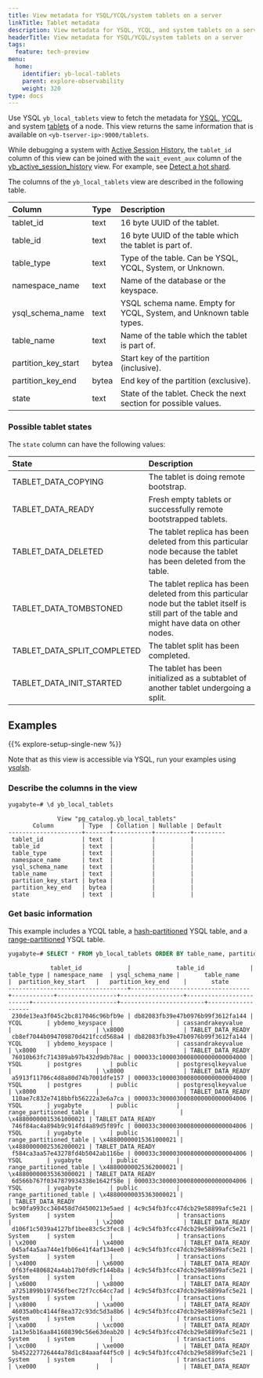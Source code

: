 ```yaml
---
title: View metadata for YSQL/YCQL/system tablets on a server
linkTitle: Tablet metadata
description: View metadata for YSQL, YCQL, and system tablets on a server.
headerTitle: View metadata for YSQL/YCQL/system tablets on a server
tags:
  feature: tech-preview
menu:
  home:
    identifier: yb-local-tablets
    parent: explore-observability
    weight: 320
type: docs
---
```


Use YSQL `yb_local_tablets` view to fetch the metadata for [YSQL](../../../api/ysql/), [YCQL](../../../api/ycql/), and system [tablets](../../../architecture/key-concepts/#tablet) of a node. This view returns the same information that is available on `<yb-tserver-ip>:9000/tablets`.

While debugging a system with [Active Session History](../active-session-history/), the `tablet_id` column of this view can be joined with the `wait_event_aux` column of the [yb_active_session_history](../active-session-history/#yb-active-session-history) view. For example, see [Detect a hot shard](../active-session-history/#detect-a-hot-shard).

The columns of the `yb_local_tablets` view are described in the following table.

| Column | Type | Description |
| :----- | :--- | :---------- |
| tablet_id | text | 16 byte UUID of the tablet. |
| table_id | text | 16 byte UUID of the table which the tablet is part of. |
| table_type | text | Type of the table. Can be YSQL, YCQL, System, or Unknown. |
| namespace_name | text | Name of the database or the keyspace. |
| ysql_schema_name | text | YSQL schema name. Empty for YCQL, System, and Unknown table types. |
| table_name | text | Name of the table which the tablet is part of. |
| partition_key_start| bytea | Start key of the partition (inclusive). |
| partition_key_end  | bytea | End key of the partition (exclusive).|
| state | text | State of the tablet. Check the next section for possible values. |

### Possible tablet states

The `state` column can have the following values:

| State | Description |
| :---- | :---------- |
| TABLET_DATA_COPYING | The tablet is doing remote bootstrap. |
| TABLET_DATA_READY | Fresh empty tablets or successfully remote bootstrapped tablets. |
| TABLET_DATA_DELETED | The tablet replica has been deleted from this particular node because the tablet has been deleted from the table. |
| TABLET_DATA_TOMBSTONED | The tablet replica has been deleted from this particular node but the tablet itself is still part of the table and might have data on other nodes. |
| TABLET_DATA_SPLIT_COMPLETED | The tablet split has been completed. |
| TABLET_DATA_INIT_STARTED | The tablet has been initialized as a subtablet of another tablet undergoing a split. |

## Examples

{{% explore-setup-single-new %}}

Note that as this view is accessible via YSQL, run your examples using [ysqlsh](../../../api/ysqlsh/#starting-ysqlsh).

### Describe the columns in the view

```sql
yugabyte=# \d yb_local_tablets
```

```output
              View "pg_catalog.yb_local_tablets"
       Column        | Type  | Collation | Nullable | Default
---------------------+-------+-----------+----------+---------
 tablet_id           | text  |           |          |
 table_id            | text  |           |          |
 table_type          | text  |           |          |
 namespace_name      | text  |           |          |
 ysql_schema_name    | text  |           |          |
 table_name          | text  |           |          |
 partition_key_start | bytea |           |          |
 partition_key_end   | bytea |           |          |
 state               | text  |           |          |
```

### Get basic information

This example includes a YCQL table, a [hash-partitioned](../../../architecture/docdb-sharding/sharding/#hash-sharding) YSQL table, and a [range-partitioned](../../../architecture/docdb-sharding/sharding/#range-sharding) YSQL table.

```sql
yugabyte=# SELECT * FROM yb_local_tablets ORDER BY table_name, partition_key_start ASC NULLS FIRST;
```

```output
            tablet_id             |             table_id             | table_type | namespace_name  | ysql_schema_name |       table_name        |  partition_key_start   |   partition_key_end    |       state
----------------------------------+----------------------------------+------------+-----------------+------------------+-------------------------+------------------------+------------------------+-------------------
 230de13ea3f045c2bc817046c96bfb9e | db82083fb39e47b0976b99f3612fa144 | YCQL       | ybdemo_keyspace |                  | cassandrakeyvalue       |                        | \x8000                 | TABLET_DATA_READY
 cb8ef7044b094709870d421fccd568a4 | db82083fb39e47b0976b99f3612fa144 | YCQL       | ybdemo_keyspace |                  | cassandrakeyvalue       | \x8000                 |                        | TABLET_DATA_READY
 76010b63fc714389ab97b432d9db78ac | 000033c1000030008000000000004000 | YSQL       | postgres        | public           | postgresqlkeyvalue      |                        | \x8000                 | TABLET_DATA_READY
 a5913f11706c4d8a80d74b7001dfe157 | 000033c1000030008000000000004000 | YSQL       | postgres        | public           | postgresqlkeyvalue      | \x8000                 |                        | TABLET_DATA_READY
 110ae7c832e7418bbfb56222a3e6a7ca | 000033c3000030008000000000004006 | YSQL       | yugabyte        | public           | range_partitioned_table |                        | \x48800000015361000021 | TABLET_DATA_READY
 746f84ac4a894b9c914fd4a89d5f89fc | 000033c3000030008000000000004006 | YSQL       | yugabyte        | public           | range_partitioned_table | \x48800000015361000021 | \x48800000025362000021 | TABLET_DATA_READY
 f584ca3aa57e43278fd4b5042ab116be | 000033c3000030008000000000004006 | YSQL       | yugabyte        | public           | range_partitioned_table | \x48800000025362000021 | \x48800000035363000021 | TABLET_DATA_READY
 6d566b767f0347879934338e1642f58e | 000033c3000030008000000000004006 | YSQL       | yugabyte        | public           | range_partitioned_table | \x48800000035363000021 |                        | TABLET_DATA_READY
 bc90fa993cc340458d7d4500213e5aed | 4c9c54fb3fcc47dcb29e58899afc5e21 | System     | system          |                  | transactions            |                        | \x2000                 | TABLET_DATA_READY
 d106f1c5039a4127bf1bee83c5c3fec8 | 4c9c54fb3fcc47dcb29e58899afc5e21 | System     | system          |                  | transactions            | \x2000                 | \x4000                 | TABLET_DATA_READY
 045af4a5aa744e1fb06e41f4af134ee0 | 4c9c54fb3fcc47dcb29e58899afc5e21 | System     | system          |                  | transactions            | \x4000                 | \x6000                 | TABLET_DATA_READY
 0f63fe4806824a4ab17b0fd9cf144b8a | 4c9c54fb3fcc47dcb29e58899afc5e21 | System     | system          |                  | transactions            | \x6000                 | \x8000                 | TABLET_DATA_READY
 a7251899b197456fbec72f7cc64cc7ad | 4c9c54fb3fcc47dcb29e58899afc5e21 | System     | system          |                  | transactions            | \x8000                 | \xa000                 | TABLET_DATA_READY
 46035a0bc4144f8ea372c93dc5d3a8b6 | 4c9c54fb3fcc47dcb29e58899afc5e21 | System     | system          |                  | transactions            | \xa000                 | \xc000                 | TABLET_DATA_READY
 1a13e5b16aa841608390c56e63deab20 | 4c9c54fb3fcc47dcb29e58899afc5e21 | System     | system          |                  | transactions            | \xc000                 | \xe000                 | TABLET_DATA_READY
 5b452227726444a78d1c84aaaf44f5c0 | 4c9c54fb3fcc47dcb29e58899afc5e21 | System     | system          |                  | transactions            | \xe000                 |                        | TABLET_DATA_READY
```
